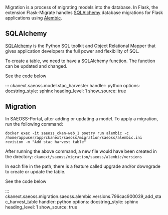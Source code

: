 
Migration is a process of migrating models into the database. 
In Flask, the extension Flask-Migrate handles [SQLAlchemy](https://www.sqlalchemy.org/) database migrations for Flask 
applications using [Alembic](https://alembic.sqlalchemy.org/en/latest/).


## SQLAlchemy

[SQLAlchemy](https://www.sqlalchemy.org/) is the Python SQL toolkit and Object Relational Mapper that gives application 
developers the full power and flexibility of SQL.

To create a table, we need to have a SQLAlchemy function. The function can be updated and changed.

See the code below

::: ckanext.saeoss.model.stac_harvester
    handler: python
    options:
        docstring_style: sphinx
        heading_level: 1
        show_source: true



## Migration

In SAEOSS-Portal, after adding or updating a model. To apply a migration, run the following command: 

```
docker exec -it saeoss_ckan-web_1 poetry run alembic -c /home/appuser/app/ckanext/saeoss/migration/saeoss/alembic.ini  revision -m "Add stac harvest table"
```

After running the above command, a new file would have been created in the directory: `ckanext/saeoss/migration/saeoss/alembic/versions`

In each file in the path, there is a feature called upgrade and/or downgrade to create or update the table. 

See the code below
 
::: ckanext.saeoss.migration.saeoss.alembic.versions.796cac900039_add_stac_harvest_table
    handler: python
    options:
        docstring_style: sphinx
        heading_level: 1
        show_source: true